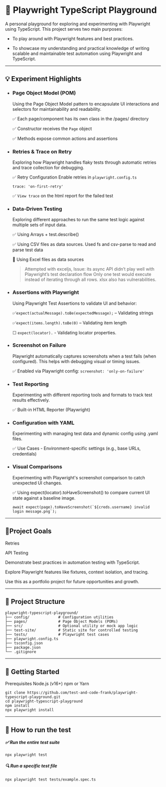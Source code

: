 # 🧪 Playwright TypeScript Playground

A personal playground for exploring and experimenting with Playwright using TypeScript. This project serves two main purposes:

- To play around with Playwright features and best practices.

- To showcase my understanding and practical knowledge of writing scalable and maintainable test automation using Playwright and TypeScript.


---

## 💡 Experiment Highlights

- ### Page Object Model (POM)
  Using the Page Object Model pattern to encapsulate UI interactions and selectors for maintainability and readability.
  
  ✅ Each page/component has its own class in the /pages/ directory
  
  ✅ Constructor receives the `Page` object
  
  ✅ Methods expose common actions and assertions

- ### Retries & Trace on Retry
  Exploring how Playwright handles flaky tests through automatic retries and trace collection for debugging.

  ✅ Retry Configuration Enable retries in `playwright.config.ts`
  ```
  trace: 'on-first-retry'
  ```

  ✅ `View trace` on the html report for the failed test

  
- ### Data-Driven Testing
  Exploring different approaches to run the same test logic against multiple sets of input data.

  ✅ Using Arrays + test.describe()
  
  ✅ Using CSV files as data sources. Used fs and csv-parse to read and parse test data
  
  🚧 Using Excel files as data sources
  
  > Attempted with exceljs, Issue: its async API didn’t play well with Playwright’s test declaration flow
  > Only one test would execute instead of iterating through all rows.
  > xlsx also has vulnerabilities.

- ### Assertions with Playwright
  Using Playwright Test Assertions to validate UI and behavior:

  ✅`expect(actualMessage).toBe(expectedMessage);` – Validating strings 
  
  ✅`expect(items.length).toBe(0)` – Validating item length
  
  ☐ `expect(locator).` - Validating locator properties.

- ### Screenshot on Failure
  Playwright automatically captures screenshots when a test fails (when configured). This helps with debugging visual or timing issues.
  
  ✅ Enabled via Playwright config: `screenshot: 'only-on-failure'`

- ### Test Reporting
  Experimenting with different reporting tools and formats to track test results effectively.

  ✅ Built-in HTML Reporter (Playwright)

- ### Configuration with YAML
  Experimenting with managing test data and dynamic config using .yaml files.
  
  ✅ Use Cases - Environment-specific settings (e.g., base URLs, credentials)

- ### Visual Comparisons
  Experimenting with Playwright's screenshot comparison to catch unexpected UI changes.

  ✅ Using expect(locator).toHaveScreenshot() to compare current UI state against a baseline image.
  ```
  await expect(page).toHaveScreenshot(`${creds.username} invalid login message.png`);
  ```

---

## 🎯Project Goals

Retries

API Testing

Demonstrate best practices in automation testing with TypeScript.

Explore Playwright features like fixtures, context isolation, and tracing.

Use this as a portfolio project for future opportunities and growth.

---

## 📁 Project Structure
```
playwright-typescript-playground/
├── config/             # Configuration utilities
├── pages/              # Page Object Models (POMs)
├── src/                # Optional utility or mock app logic
├── test-site/          # Static site for controlled testing
├── tests/              # Playwright test cases
├── playwright.config.ts
├── tsconfig.json
├── package.json
└── .gitignore
```

---

## 🚀 Getting Started
Prerequisites
Node.js (v16+)
npm or Yarn
```
git clone https://github.com/test-and-code-frank/playwright-typescript-playground.git
cd playwright-typescript-playground
npm install
npx playwright install
```

---

## 🧪 How to run the test

##### ✅ Run the entire test suite
```
npx playwright test
```

##### 🔍 Run a specific test file
```
npx playwright test tests/example.spec.ts
```
